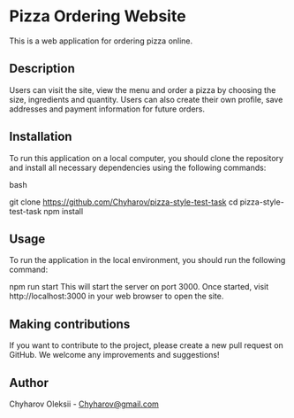 # Pizza Ordering Website
This is a web application for ordering pizza online.

## Description
Users can visit the site, view the menu and order a pizza by choosing the size, ingredients and quantity. Users can also create their own profile, save addresses and payment information for future orders.

## Installation
To run this application on a local computer, you should clone the repository and install all necessary dependencies using the following commands:

bash

git clone https://github.com/Chyharov/pizza-style-test-task
cd pizza-style-test-task
npm install

## Usage
To run the application in the local environment, you should run the following command:

npm run start
This will start the server on port 3000. Once started, visit http://localhost:3000 in your web browser to open the site.

## Making contributions
If you want to contribute to the project, please create a new pull request on GitHub. We welcome any improvements and suggestions!

## Author
Chyharov Oleksii - Chyharov@gmail.com
